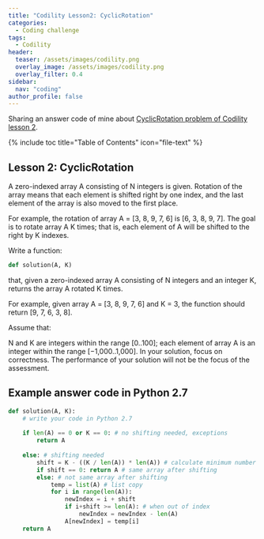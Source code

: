 ```yaml
---
title: "Codility Lesson2: CyclicRotation"
categories:
  - Coding challenge
tags:
  - Codility
header:
  teaser: /assets/images/codility.png
  overlay_image: /assets/images/codility.png
  overlay_filter: 0.4
sidebar:
  nav: "coding"
author_profile: false
---
```


Sharing an answer code of mine about [CyclicRotation problem of Codility lesson 2](https://codility.com/programmers/lessons/2-arrays/cyclic_rotation/start/).

{% include toc title="Table of Contents" icon="file-text" %}

## Lesson 2: CyclicRotation
A zero-indexed array A consisting of N integers is given. Rotation of the array means that each element is shifted right by one index, and the last element of the array is also moved to the first place.

For example, the rotation of array A = [3, 8, 9, 7, 6] is [6, 3, 8, 9, 7]. The goal is to rotate array A K times; that is, each element of A will be shifted to the right by K indexes.

Write a function:
```python
def solution(A, K)
```
that, given a zero-indexed array A consisting of N integers and an integer K, returns the array A rotated K times.

For example, given array A = [3, 8, 9, 7, 6] and K = 3, the function should return [9, 7, 6, 3, 8].

Assume that:

N and K are integers within the range [0..100];
each element of array A is an integer within the range [−1,000..1,000].
In your solution, focus on correctness. The performance of your solution will not be the focus of the assessment.

## Example answer code in Python 2.7

```python
def solution(A, K):
    # write your code in Python 2.7
    
    if len(A) == 0 or K == 0: # no shifting needed, exceptions
        return A
    
    else: # shifting needed
        shift = K - ((K / len(A)) * len(A)) # calculate minimum number of shifting times
        if shift == 0: return A # same array after shifting
        else: # not same array after shifting
            temp = list(A) # list copy
            for i in range(len(A)):
                newIndex = i + shift
                if i+shift >= len(A): # when out of index
                    newIndex = newIndex - len(A)                
                A[newIndex] = temp[i]
    return A  
```